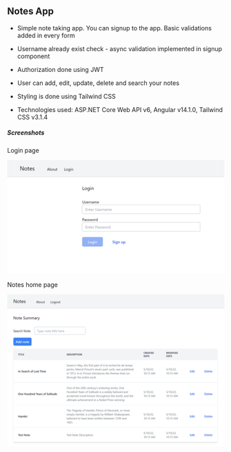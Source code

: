 ## Notes App

- Simple note taking app. You can signup to the app. Basic validations added in every form

- Username already exist check - async validation implemented in signup component

- Authorization done using JWT

- User can add, edit, update, delete and search your notes

- Styling is done using Tailwind CSS

- Technologies used: ASP.NET Core Web API v6, Angular v14.1.0, Tailwind CSS v3.1.4

##### Screenshots

Login page

<img title="" src="./Screenshots/Login.png" alt="">



Notes home page

<img title="" src="./Screenshots/Notes.png" alt="">

